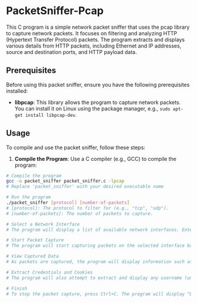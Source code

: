 # PacketSniffer-Pcap
This C program is a simple network packet sniffer that uses the pcap library to capture network packets. It focuses on filtering and analyzing HTTP (Hypertext Transfer Protocol) packets. The program extracts and displays various details from HTTP packets, including Ethernet and IP addresses, source and destination ports, and HTTP payload data.
## Prerequisites

Before using this packet sniffer, ensure you have the following prerequisites installed:

- **libpcap**: This library allows the program to capture network packets. You can install it on Linux using the package manager, e.g., `sudo apt-get install libpcap-dev`.

## Usage

To compile and use the packet sniffer, follow these steps:

1. **Compile the Program**: Use a C compiler (e.g., GCC) to compile the program:

```bash
# Compile the program
gcc -o packet_sniffer packet_sniffer.c -lpcap
# Replace 'packet_sniffer' with your desired executable name

# Run the program
./packet_sniffer [protocol] [number-of-packets]
# [protocol]: The protocol to filter for (e.g., "tcp", "udp").
# [number-of-packets]: The number of packets to capture.

# Select a Network Interface
# The program will display a list of available network interfaces. Enter the name of the interface you want to use for packet capture when prompted.

# Start Packet Capture
# The program will start capturing packets on the selected interface based on the specified protocol and packet count.

# View Captured Data
# As packets are captured, the program will display information such as Ethernet source and destination MAC addresses, source and destination IP addresses, source and destination ports, and the HTTP payload data.

# Extract Credentials and Cookies
# The program will also attempt to extract and display any username (uname), password (pass), or cookies (Cookie:) found in the HTTP payload data.

# Finish
# To stop the packet capture, press Ctrl+C. The program will display "Done with packet sniffing!" and exit.

